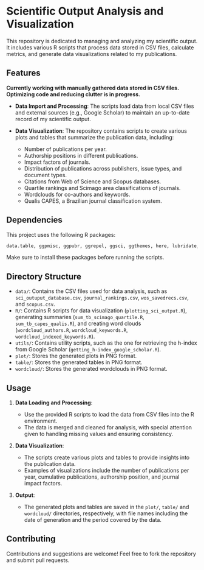 # Scientific Output Analysis and Visualization

This repository is dedicated to managing and analyzing my scientific output. It includes various R scripts that process data stored in CSV files, calculate metrics, and generate data visualizations related to my publications.

## Features

**Currently working with manually gathered data stored in CSV files. Optimizing code and reducing clutter is in progress.**

- **Data Import and Processing**: The scripts load data from local CSV files and external sources (e.g., Google Scholar) to maintain an up-to-date record of my scientific output.

- **Data Visualization**: The repository contains scripts to create various plots and tables that summarize the publication data, including:
  - Number of publications per year.
  - Authorship positions in different publications.
  - Impact factors of journals.
  - Distribution of publications across publishers, issue types, and document types.
  - Citations from Web of Science and Scopus databases.
  - Quartile rankings and Scimago area classifications of journals.
  - Wordclouds for co-authors and keywords.
  - Qualis CAPES, a Brazilian journal classification system.

## Dependencies

This project uses the following R packages:

```r
data.table, ggpmisc, ggpubr, ggrepel, ggsci, ggthemes, here, lubridate, plyr, RColorBrewer, readr, tidyverse
```

Make sure to install these packages before running the scripts.

## Directory Structure

- `data/`: Contains the CSV files used for data analysis, such as `sci_outuput_database.csv`, `journal_rankings.csv`, `wos_savedrecs.csv`, and `scopus.csv`.
- `R/`: Contains R scripts for data visualization (`plotting_sci_output.R`), generating summaries (`sum_tb_scimago_quartile.R`, `sum_tb_capes_qualis.R`), and creating word clouds (`wordcloud_authors.R`, `wordcloud_keywords.R`, `wordcloud_indexed_keywords.R`).
- `utils/`: Contains utility scripts, such as the one for retrieving the h-index from Google Scholar (`getting_h-index_google_scholar.R`).
- `plot/`: Stores the generated plots in PNG format.
- `table/`: Stores the generated tables in PNG format.
- `wordcloud/`: Stores the generated wordclouds in PNG format.

## Usage

1. **Data Loading and Processing**:
   - Use the provided R scripts to load the data from CSV files into the R environment.
   - The data is merged and cleaned for analysis, with special attention given to handling missing values and ensuring consistency.

2. **Data Visualization**:
   - The scripts create various plots and tables to provide insights into the publication data.
   - Examples of visualizations include the number of publications per year, cumulative publications, authorship position, and journal impact factors.

3. **Output**:
   - The generated plots and tables are saved in the `plot/`, `table/` and `wordcloud/` directories, respectively, with file names including the date of generation and the period covered by the data.
  
## Contributing

Contributions and suggestions are welcome! Feel free to fork the repository and submit pull requests.
